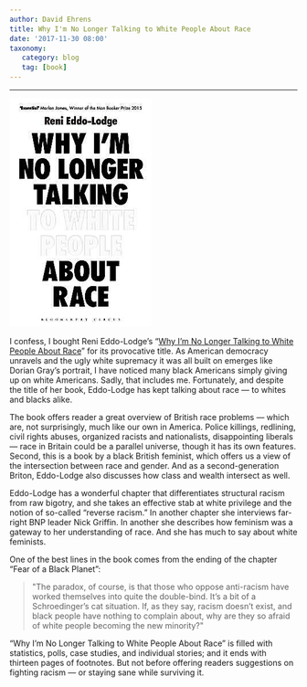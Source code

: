 ```yaml
---
author: David Ehrens
title: Why I'm No Longer Talking to White People About Race
date: '2017-11-30 08:00'
taxonomy:
   category: blog
   tag: [book]
---
```

---

![](nolonger.jpg)

I confess, I bought Reni Eddo-Lodge’s “[Why I’m No Longer Talking to White People About Race](https://www.goodreads.com/book/show/33606119-why-i-m-no-longer-talking-to-white-people-about-race)” for its provocative title. As American democracy unravels and the ugly white supremacy it was all built on emerges like Dorian Gray’s portrait, I have noticed many black Americans simply giving up on white Americans. Sadly, that includes me. Fortunately, and despite the title of her book, Eddo-Lodge has kept talking about race — to whites and blacks alike.

The book offers reader a great overview of British race problems — which are, not surprisingly, much like our own in America. Police killings, redlining, civil rights abuses, organized racists and nationalists, disappointing liberals  — race in Britain could be a parallel universe, though it has its own features. Second, this is a book by a black British feminist, which offers us a view of the intersection between race and gender. And as a second-generation Briton, Eddo-Lodge also discusses how class and wealth intersect as well.

Eddo-Lodge has a wonderful chapter that differentiates structural racism from raw bigotry, and she takes an effective stab at white privilege and the notion of so-called “reverse racism.” In another chapter she interviews far-right BNP leader Nick Griffin. In another she describes how feminism was a gateway to her understanding of race. And she has much to say about white feminists.

One of the best lines in the book comes from the ending of the chapter “Fear of a Black Planet”:

> "The paradox, of course, is that those who oppose anti-racism have worked themselves into quite the double-bind. It’s a bit of a Schroedinger’s cat situation. If, as they say, racism doesn’t exist, and black people have nothing to complain about, why are they so afraid of white people becoming the new minority?"

“Why I’m No Longer Talking to White People About Race” is filled with statistics, polls, case studies, and individual stories; and it ends with thirteen pages of footnotes. But not before offering readers suggestions on fighting racism — or staying sane while surviving it.

